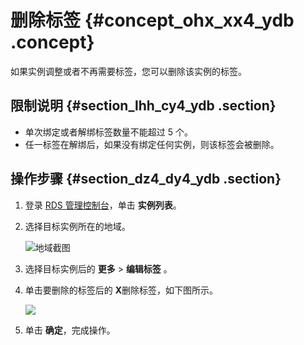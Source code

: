 # 删除标签 {#concept_ohx_xx4_ydb .concept}

如果实例调整或者不再需要标签，您可以删除该实例的标签。

## 限制说明 {#section_lhh_cy4_ydb .section}

-   单次绑定或者解绑标签数量不能超过 5 个。
-   任一标签在解绑后，如果没有绑定任何实例，则该标签会被删除。

## 操作步骤 {#section_dz4_dy4_ydb .section}

1.  登录 [RDS 管理控制台](https://rdsnew.console.aliyun.com/)，单击 **实例列表**。
2.  选择目标实例所在的地域。

    ![地域截图](http://static-aliyun-doc.oss-cn-hangzhou.aliyuncs.com/assets/img/7882/154751482237169_zh-CN.png)

3.  选择目标实例后的 **更多** \> **编辑标签** 。
4.  单击要删除的标签后的 **X**删除标签，如下图所示。

    ![](http://static-aliyun-doc.oss-cn-hangzhou.aliyuncs.com/assets/img/7972/15475148224154_zh-CN.png)

5.  单击 **确定**，完成操作。

